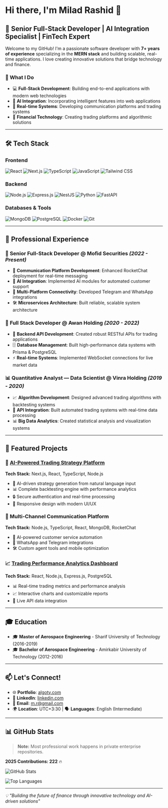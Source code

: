 # Hi there, I'm Milad Rashid 👋

## 🚀 Senior Full-Stack Developer | AI Integration Specialist | FinTech Expert

Welcome to my GitHub! I'm a passionate software developer with **7+ years of experience** specializing in the **MERN stack** and building scalable, real-time applications. I love creating innovative solutions that bridge technology and finance.

### 🎯 What I Do
- 💻 **Full-Stack Development**: Building end-to-end applications with modern web technologies
- 🤖 **AI Integration**: Incorporating intelligent features into web applications
- 📱 **Real-time Systems**: Developing communication platforms and trading systems
- 🏦 **Financial Technology**: Creating trading platforms and algorithmic solutions

---

## 🛠️ Tech Stack

### Frontend
![React](https://img.shields.io/badge/-React-61DAFB?style=flat-square&logo=react&logoColor=black)
![Next.js](https://img.shields.io/badge/-Next.js-000000?style=flat-square&logo=next.js&logoColor=white)
![TypeScript](https://img.shields.io/badge/-TypeScript-3178C6?style=flat-square&logo=typescript&logoColor=white)
![JavaScript](https://img.shields.io/badge/-JavaScript-F7DF1E?style=flat-square&logo=javascript&logoColor=black)
![Tailwind CSS](https://img.shields.io/badge/-Tailwind_CSS-38B2AC?style=flat-square&logo=tailwind-css&logoColor=white)

### Backend
![Node.js](https://img.shields.io/badge/-Node.js-339933?style=flat-square&logo=node.js&logoColor=white)
![Express.js](https://img.shields.io/badge/-Express.js-000000?style=flat-square&logo=express&logoColor=white)
![NestJS](https://img.shields.io/badge/-NestJS-E0234E?style=flat-square&logo=nestjs&logoColor=white)
![Python](https://img.shields.io/badge/-Python-3776AB?style=flat-square&logo=python&logoColor=white)
![FastAPI](https://img.shields.io/badge/-FastAPI-009688?style=flat-square&logo=fastapi&logoColor=white)

### Databases & Tools
![MongoDB](https://img.shields.io/badge/-MongoDB-47A248?style=flat-square&logo=mongodb&logoColor=white)
![PostgreSQL](https://img.shields.io/badge/-PostgreSQL-336791?style=flat-square&logo=postgresql&logoColor=white)
![Docker](https://img.shields.io/badge/-Docker-2496ED?style=flat-square&logo=docker&logoColor=white)
![Git](https://img.shields.io/badge/-Git-F05032?style=flat-square&logo=git&logoColor=white)

---

## 💼 Professional Experience

### 🏢 **Senior Full-Stack Developer** @ Mofid Securities *(2022 - Present)*
- 🔧 **Communication Platform Development**: Enhanced RocketChat deployment for real-time messaging
- 🤖 **AI Integration**: Implemented AI modules for automated customer support
- 📱 **Multi-Platform Connectivity**: Developed Telegram and WhatsApp integrations
- 🛠️ **Microservices Architecture**: Built reliable, scalable system architecture

### 🏢 **Full Stack Developer** @ Awan Holding *(2020 - 2022)*
- 🔌 **Backend API Development**: Created robust RESTful APIs for trading applications
- 🗄️ **Database Management**: Built high-performance data systems with Prisma & PostgreSQL
- ⚡ **Real-time Systems**: Implemented WebSocket connections for live market data

### 📊 **Quantitative Analyst — Data Scientist** @ Vinra Holding *(2019 - 2020)*
- 📈 **Algorithm Development**: Designed advanced trading algorithms with backtesting systems
- 🔗 **API Integration**: Built automated trading systems with real-time data processing
- 📊 **Big Data Analytics**: Created statistical analysis and visualization systems

---

## 🌟 Featured Projects

### 🤖 [AI-Powered Trading Strategy Platform](https://algoty.com)
**Tech Stack:** Next.js, React, TypeScript, Node.js
- 🧠 AI-driven strategy generation from natural language input
- 📊 Complete backtesting engine with performance analytics
- 🔒 Secure authentication and real-time processing
- 📱 Responsive design with modern UI/UX

### 💬 Multi-Channel Communication Platform
**Tech Stack:** Node.js, TypeScript, React, MongoDB, RocketChat
- 🤖 AI-powered customer service automation
- 📱 WhatsApp and Telegram integrations
- 🛠️ Custom agent tools and mobile optimization

### 📈 [Trading Performance Analytics Dashboard](https://cambish.vinraholding.com/backtests)
**Tech Stack:** React, Node.js, Express.js, PostgreSQL
- 📊 Real-time trading metrics and performance analysis
- 📈 Interactive charts and customizable reports
- 🔄 Live API data integration

---

## 🎓 Education
- 🎓 **Master of Aerospace Engineering** - Sharif University of Technology (2016-2019)
- 🎓 **Bachelor of Aerospace Engineering** - Amirkabir University of Technology (2012-2016)

---

## 📫 Let's Connect!
- 🌐 **Portfolio**: [algoty.com](https://algoty.com)
- 💼 **LinkedIn**: [linkedin.com](https://linkedin.com)
- 📧 **Email**: m.r@gmail.com
- 🌍 **Location**: UTC+3:30 | 🗣️ **Languages**: English (Intermediate)

---

## 📊 GitHub Stats

> **Note:** Most professional work happens in private enterprise repositories.

**2025 Contributions: 222** 🔥

![GitHub Stats](https://github-readme-stats.vercel.app/api?username=milad93r&show_icons=true&theme=radical&count_private=true)

![Top Languages](https://github-readme-stats.vercel.app/api/top-langs/?username=milad93r&layout=compact&theme=radical&count_private=true)

---

*💡 "Building the future of finance through innovative technology and AI-driven solutions"* 
